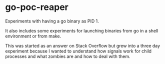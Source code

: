 # go-poc-reaper

Experiments with having a go binary as PID 1.

It also includes some experiments for launching binaries from go
in a shell environment or from make.

This was started as an answer on Stack Overflow but grew into a 
three day experiment because I wanted to understand how signals 
work for child processes and what zombies are and how to deal with them.
